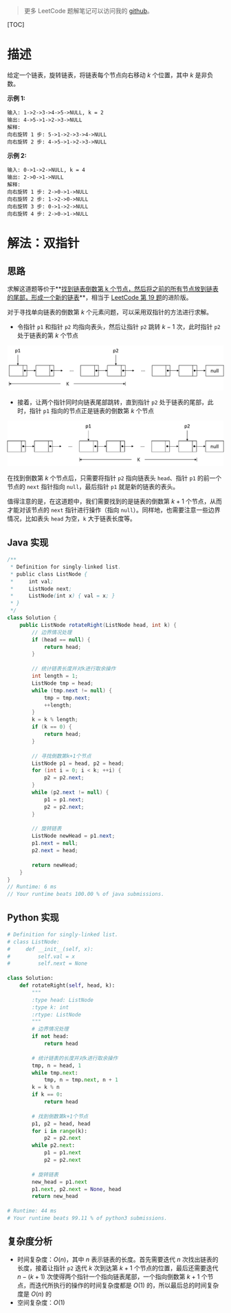 > 更多 LeetCode 题解笔记可以访问我的 [github](https://github.com/Genpeng/play-with-leetcode)。

[TOC]

# 描述

给定一个链表，旋转链表，将链表每个节点向右移动 *k* 个位置，其中 *k* 是非负数。

**示例 1:**

```
输入: 1->2->3->4->5->NULL, k = 2
输出: 4->5->1->2->3->NULL
解释:
向右旋转 1 步: 5->1->2->3->4->NULL
向右旋转 2 步: 4->5->1->2->3->NULL
```

**示例 2:**

```
输入: 0->1->2->NULL, k = 4
输出: 2->0->1->NULL
解释:
向右旋转 1 步: 2->0->1->NULL
向右旋转 2 步: 1->2->0->NULL
向右旋转 3 步: 0->1->2->NULL
向右旋转 4 步: 2->0->1->NULL
```

# 解法：双指针

## 思路

求解这道题等价于**<u>找到链表倒数第 k 个节点，然后将之前的所有节点放到链表的尾部，形成一个新的链表</u>**，相当于 [LeetCode 第 19 题]()的进阶版。

对于寻找单向链表的倒数第 $k$ 个元素问题，可以采用双指针的方法进行求解。

- 令指针 `p1` 和指针 `p2` 均指向表头，然后让指针 `p2` 跳转 $k - 1$ 次，此时指针 `p2` 处于链表的第 $k$ 个节点

![](../figs/61_1.png)

- 接着，让两个指针同时向链表尾部跳转，直到指针 `p2` 处于链表的尾部，此时，指针 `p1` 指向的节点正是链表的倒数第 $k$ 个节点

![](../figs/61_2.png)

在找到倒数第 $k$ 个节点后，只需要将指针 `p2` 指向链表头 `head`、指针 `p1` 的前一个节点的 `next` 指针指向 `null`，最后指针 `p1` 就是新的链表的表头。

值得注意的是，在这道题中，我们需要找到的是链表的倒数第 $k+1$ 个节点，从而才能对该节点的 `next` 指针进行操作（指向 `null`）。同样地，也需要注意一些边界情况，比如表头 `head` 为空，`k` 大于链表长度等。

## Java 实现

```java
/**
 * Definition for singly-linked list.
 * public class ListNode {
 *     int val;
 *     ListNode next;
 *     ListNode(int x) { val = x; }
 * }
 */
class Solution {
    public ListNode rotateRight(ListNode head, int k) {
        // 边界情况处理
        if (head == null) {
        	return head;
        }

        // 统计链表长度并对k进行取余操作
        int length = 1;
        ListNode tmp = head;
        while (tmp.next != null) {
        	tmp = tmp.next;
        	++length;
        }
        k = k % length;
        if (k == 0) {
        	return head;
        }

        // 寻找倒数第k+1个节点
        ListNode p1 = head, p2 = head;
        for (int i = 0; i < k; ++i) {
        	p2 = p2.next;
        }
        while (p2.next != null) {
        	p1 = p1.next;
        	p2 = p2.next;
        }

        // 旋转链表
        ListNode newHead = p1.next;
        p1.next = null;
        p2.next = head;

        return newHead;
    }
}
// Runtime: 6 ms
// Your runtime beats 100.00 % of java submissions.
```

## Python 实现

```python
# Definition for singly-linked list.
# class ListNode:
#     def __init__(self, x):
#         self.val = x
#         self.next = None

class Solution:
    def rotateRight(self, head, k):
        """
        :type head: ListNode
        :type k: int
        :rtype: ListNode
        """
        # 边界情况处理
        if not head:
            return head
        
        # 统计链表的长度并对k进行取余操作
        tmp, n = head, 1
        while tmp.next:
            tmp, n = tmp.next, n + 1
        k = k % n
        if k == 0:
            return head
        
        # 找到倒数第k+1个节点
        p1, p2 = head, head
        for i in range(k):
            p2 = p2.next
        while p2.next:
            p1 = p1.next
            p2 = p2.next
        
        # 旋转链表
        new_head = p1.next
        p1.next, p2.next = None, head
        return new_head
        
# Runtime: 44 ms
# Your runtime beats 99.11 % of python3 submissions.
```

## 复杂度分析

- 时间复杂度：$O(n)$，其中 $n$ 表示链表的长度。首先需要迭代 $n$ 次找出链表的长度，接着让指针 `p2` 迭代 $k$ 次到达第 $k+1$ 个节点的位置，最后还需要迭代 $n-(k+1)$ 次使得两个指针一个指向链表尾部，一个指向倒数第 $k+1$ 个节点，而迭代所执行的操作的时间复杂度都是 $O(1)$ 的，所以最后总的时间复杂度是 $O(n)$ 的
- 空间复杂度：$O(1)$